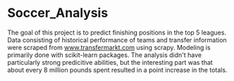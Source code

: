 # Soccer_Analysis

The goal of this project is to predict finishing positions in the top 5 leagues. Data consisting of historical performance of teams and transfer information were scraped from www.transfermarkt.com using scrapy. Modeling is primarily done with scikit-learn packages. The analysis didn't have particularly strong predicitive abilities, but the interesting part was that about every 8 million pounds spent resulted in a point increase in the totals.
